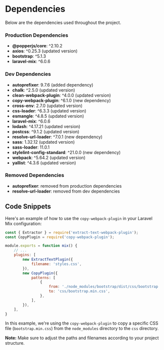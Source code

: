 **Dependencies**
===============

Below are the dependencies used throughout the project.


### Production Dependencies


*   **@popperjs/core**: ^2.10.2
*   **axios**: ^0.25.3 (updated version)
*   **bootstrap**: ^5.1.3
*   **laravel-mix**: ^6.0.6

### Dev Dependencies


*   **autoprefixer**: 9.7.6 (added dependency)
*   **chalk**: ^2.5.0 (updated version)
*   **clean-webpack-plugin**: ^4.0.0 (updated version)
*   **copy-webpack-plugin**: ^6.1.0 (new dependency)
*   **cross-env**: 2.7.0 (updated version)
*   **css-loader**: ^6.3.3 (updated version)
*   **esmangle**: ^4.8.5 (updated version)
*   **laravel-mix**: ^6.0.6
*   **lodash**: ^4.17.21 (updated version)
*   **postcss**: ^9.1.2 (updated version)
*   **resolve-url-loader**: ^7.0.1 (new dependency)
*   **sass**: 1.32.12 (updated version)
*   **sass-loader**: 11.0.1
*   **stylelint-config-standard**: ^21.0.0 (new dependency)
*   **webpack**: ^5.64.2 (updated version)
*   **yallist**: ^4.3.6 (updated version)


### Removed Dependencies


*   **autoprefixer**: removed from production dependencies
*   **resolve-url-loader**: removed from dev dependencies

**Code Snippets**
-----------------

Here's an example of how to use the `copy-webpack-plugin` in your Laravel Mix configuration:


```javascript
const { Extractor } = require('extract-text-webpack-plugin');
const CopyPlugin = require('copy-webpack-plugin');

module.exports = function mix() {
    // ...
    plugins: [
        new ExtractTextPlugin({
            filename: 'styles.css',
        }),
        new CopyPlugin({
            patterns: [
                {
                    from: './node_modules/bootstrap/dist/css/bootstrap.min.css',
                    to: 'css/bootstrap.min.css',
                },
            ],
        }),
    ],
}
```

In this example, we're using the `copy-webpack-plugin` to copy a specific CSS file (`bootstrap.min.css`) from the `node_modules` directory to the `css` directory.

**Note:** Make sure to adjust the paths and filenames according to your project structure.